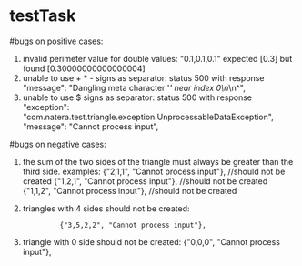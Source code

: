 # testTask

#bugs on positive cases:
1. invalid perimeter value for double values: "0.1,0.1,0.1"
	expected [0.3] but found [0.30000000000000004]
2. unable to use + * - signs  as separator: status 500 with response     "message": "Dangling meta character '*' near index 0\n*\n^",
2. unable to use $ signs  as separator: status 500 with response      
	"exception": "com.natera.test.triangle.exception.UnprocessableDataException",
    "message": "Cannot process input",


#bugs on negative cases:
1.  the sum of the two sides of the triangle must always be greater than the third side. examples:
				{"2,1,1", "Cannot process input"}, //should not be created
                {"1,2,1", "Cannot process input"}, //should not be created
                {"1,1,2", "Cannot process input"}, //should not be created
2. triangles with 4 sides should not be created:
				
				{"3,5,2,2", "Cannot process input"},
3. triangle with 0 side should not be created:
			{"0,0,0", "Cannot process input"},

